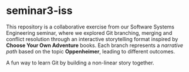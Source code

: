 # seminar3-iss

This repository is a collaborative exercise from our Software Systems Engineering seminar, where we explored Git branching, merging and conflict resolution through an interactive storytelling format inspired by **Choose Your Own Adventure** books. Each branch represents a *narrative path* based on the topic **Oppenheimer**, leading to different outcomes. 

A fun way to learn Git by building a non-linear story together.

